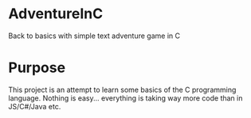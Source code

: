 # AdventureInC
Back to basics with simple text adventure game in C

# Purpose
This project is an attempt to learn some basics of the C programming language. 
Nothing is easy... everything is taking way more code than in JS/C#/Java etc.

